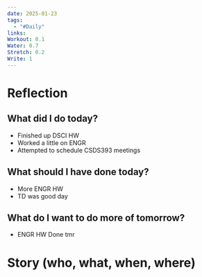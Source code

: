 ```yaml
---
date: 2025-01-23
tags:
  - "#Daily"
links: 
Workout: 0.1
Water: 0.7
Stretch: 0.2
Write: 1
---
```

# Reflection
## What did I do today?
- Finished up DSCI HW
- Worked a little on ENGR
- Attempted to schedule CSDS393 meetings
## What should I have done today?
- More ENGR HW
- TD was good day
## What do I want to do more of tomorrow?
- ENGR HW Done tmr
# Story (who, what, when, where)

